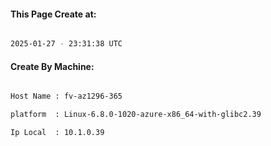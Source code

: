 
   
#### This Page Create at:

```bash

2025-01-27 - 23:31:38 UTC

```

#### Create By Machine:

```bash

Host Name : fv-az1296-365

platform  : Linux-6.8.0-1020-azure-x86_64-with-glibc2.39

Ip Local  : 10.1.0.39

```

